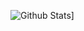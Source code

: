 ![Github Stats](https://github-readme-stats.vercel.app/api?username=tobias-tengler&hide=stars&count_private=true&show_icons=true&theme=dracula)]
